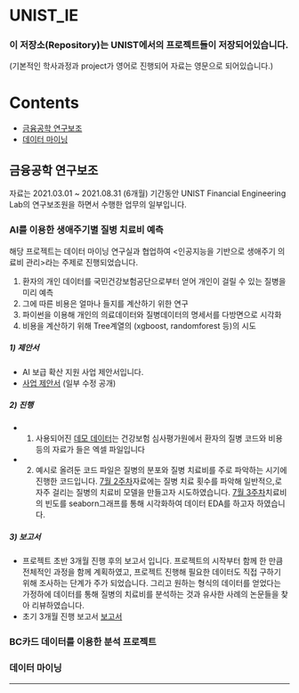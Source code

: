 
# UNIST_IE

### 이 저장소(Repository)는 UNIST에서의 프로젝트들이 저장되어있습니다.
(기본적인 학사과정과 project가 영어로 진행되어 자료는 영문으로 되어있습니다.)

Contents
========

 * [금융공학 연구보조](#금융공학연구보조)
 * [데이터 마이닝](#데이터마이닝)
 

## 금융공학 연구보조

자료는 2021.03.01 ~ 2021.08.31 (6개월) 기간동안 UNIST Financial Engineering Lab의 연구보조원을 하면서 수행한 업무의 일부입니다.

### AI를 이용한 생애주기별 질병 치료비 예측
해당 프로젝트는 데이터 마이닝 연구실과 협업하여 <인공지능을 기반으로 생애주기 의료비 관리>라는 주제로 진행되었습니다. 
1) 환자의 개인 데이터를 국민건강보험공단으로부터 얻어 개인이 걸릴 수 있는 질병을 미리 예측
2) 그에 따른 비용은 얼마나 들지를 계산하기 위한 연구
3) 파이썬을 이용해 개인의 의료데이터와 질병데이터의 명세서를 다방면으로 시각화
4) 비용을 계산하기 위해 Tree계열의 (xgboost, randomforest 등)의 시도

##### 1) 제안서
+ AI 보급 확산 지원 사업 제안서입니다.
+ [사업 제안서](https://github.com/mrsys/UNIST_IE/blob/main/%5B%EA%B8%88%EC%9C%B5%EA%B3%B5%ED%95%99%20%EC%97%B0%EA%B5%AC%EB%B3%B4%EC%A1%B0%5D%20%ED%94%84%EB%A1%9C%EC%A0%9D%ED%8A%B8/AI%EB%A5%BC%20%EC%9D%B4%EC%9A%A9%ED%95%9C%20%EC%83%9D%EC%95%A0%EC%A3%BC%EA%B8%B0%EB%B3%84%20%EC%A7%88%EB%B3%91%20%EC%B9%98%EB%A3%8C%EB%B9%84%20%EC%98%88%EC%B8%A1/%5B%EC%A0%9C%EC%95%88%EC%84%9C%5DAI%20%EB%B3%B4%EA%B8%89%ED%99%95%EC%82%B0%EC%A7%80%EC%9B%90%EC%82%AC%EC%97%85%20-%20%EC%9D%B8%EA%B3%B5%EC%A7%80%EB%8A%A5%20%EA%B8%B0%EB%B0%98%20%EC%83%9D%EC%95%A0%EC%A3%BC%EA%B8%B0%20%EC%9D%98%EB%A3%8C%EB%B9%84%20%EA%B4%80%EB%A6%AC(%EC%88%98%EC%A0%95%EA%B3%B5%EA%B0%9C%EC%9A%A9).pdf) (일부 수정 공개)

##### 2) 진행
+ 1) 사용되어진 [데모 데이터](https://github.com/mrsys/UNIST_IE/tree/main/%5B%EA%B8%88%EC%9C%B5%EA%B3%B5%ED%95%99%20%EC%97%B0%EA%B5%AC%EB%B3%B4%EC%A1%B0%5D%20%ED%94%84%EB%A1%9C%EC%A0%9D%ED%8A%B8/AI%EB%A5%BC%20%EC%9D%B4%EC%9A%A9%ED%95%9C%20%EC%83%9D%EC%95%A0%EC%A3%BC%EA%B8%B0%EB%B3%84%20%EC%A7%88%EB%B3%91%20%EC%B9%98%EB%A3%8C%EB%B9%84%20%EC%98%88%EC%B8%A1/%ED%94%84%EB%A1%9C%EC%A0%9D%ED%8A%B8%20%EC%A7%84%ED%96%89%EC%9D%98%20%EC%9D%BC%EB%B6%80%20%EC%9E%90%EB%A3%8C/%ED%94%84%EB%A1%9C%EC%A0%9D%ED%8A%B8%20%EB%B6%84%EC%84%9D%EC%9D%84%20%EC%9C%84%ED%95%9C%20%EB%8D%B0%EB%AA%A8%20%EB%8D%B0%EC%9D%B4%ED%84%B0)는 건강보험 심사평가원에서 환자의 질병 코드와 비용등의 자료가 들은 엑셀 파일입니다
+ 2) 예시로 올려둔 코드 파일은 질병의 분포와 질병 치료비를 주로 파악하는 시기에 진행한 코드입니다.
[7월 2주차](https://github.com/mrsys/UNIST_IE/blob/main/%5B%EA%B8%88%EC%9C%B5%EA%B3%B5%ED%95%99%20%EC%97%B0%EA%B5%AC%EB%B3%B4%EC%A1%B0%5D%20%ED%94%84%EB%A1%9C%EC%A0%9D%ED%8A%B8/AI%EB%A5%BC%20%EC%9D%B4%EC%9A%A9%ED%95%9C%20%EC%83%9D%EC%95%A0%EC%A3%BC%EA%B8%B0%EB%B3%84%20%EC%A7%88%EB%B3%91%20%EC%B9%98%EB%A3%8C%EB%B9%84%20%EC%98%88%EC%B8%A1/%ED%94%84%EB%A1%9C%EC%A0%9D%ED%8A%B8%20%EC%A7%84%ED%96%89%EC%9D%98%20%EC%9D%BC%EB%B6%80%20%EC%9E%90%EB%A3%8C/%5B7%EC%9B%94_2%EC%A3%BC%EC%B0%A8%5D_Price_prediction.ipynb)자료에는 질병 치료 횟수를 파악해 일반적으,로 자주 걸리는 질병의 치료비 모델을 만들고자 시도하였습니다.
[7월 3주차](https://github.com/mrsys/UNIST_IE/blob/main/%5B%EA%B8%88%EC%9C%B5%EA%B3%B5%ED%95%99%20%EC%97%B0%EA%B5%AC%EB%B3%B4%EC%A1%B0%5D%20%ED%94%84%EB%A1%9C%EC%A0%9D%ED%8A%B8/AI%EB%A5%BC%20%EC%9D%B4%EC%9A%A9%ED%95%9C%20%EC%83%9D%EC%95%A0%EC%A3%BC%EA%B8%B0%EB%B3%84%20%EC%A7%88%EB%B3%91%20%EC%B9%98%EB%A3%8C%EB%B9%84%20%EC%98%88%EC%B8%A1/%ED%94%84%EB%A1%9C%EC%A0%9D%ED%8A%B8%20%EC%A7%84%ED%96%89%EC%9D%98%20%EC%9D%BC%EB%B6%80%20%EC%9E%90%EB%A3%8C/%5B7%EC%9B%94_3%EC%A3%BC%EC%B0%A8%5D_Price_prediction.ipynb)치료비의 빈도를 seaborn그래프를 통해 시각화하여 데이터 EDA를 하고자 하였습니다.

##### 3) 보고서
+ 프로젝트 초반 3개월 진행 후의 보고서 입니다. 프로젝트의 시작부터 함께 한 만큼 전체적인 과정을 함께 계획하였고, 프로젝트 진행해 필요한 데이터도 직접 구하기 위해 조사하는 단계가 주가 되었습니다. 그리고 원하는 형식의 데이터를 얻었다는 가정하에 데이터를 통해 질병의 치료비를 분석하는 것과 유사한 사례의 논문들을 찾아 리뷰하였습니다.
+ 초기 3개월 진행 보고서 [보고서](https://github.com/mrsys/UNIST_IE/blob/main/%5B%EA%B8%88%EC%9C%B5%EA%B3%B5%ED%95%99%20%EC%97%B0%EA%B5%AC%EB%B3%B4%EC%A1%B0%5D%20%ED%94%84%EB%A1%9C%EC%A0%9D%ED%8A%B8/AI%EB%A5%BC%20%EC%9D%B4%EC%9A%A9%ED%95%9C%20%EC%83%9D%EC%95%A0%EC%A3%BC%EA%B8%B0%EB%B3%84%20%EC%A7%88%EB%B3%91%20%EC%B9%98%EB%A3%8C%EB%B9%84%20%EC%98%88%EC%B8%A1/%ED%94%84%EB%A1%9C%EC%A0%9D%ED%8A%B8%20%EC%A7%84%ED%96%89%EC%9D%98%20%EC%9D%BC%EB%B6%80%20%EC%9E%90%EB%A3%8C/%5B2021-1%ED%95%99%EA%B8%B0%5DYoungseok_Song_Research%20Internship%20Report.pdf)

### BC카드 데이터를 이용한 분석 프로젝트 



### 데이터 마이닝
---
